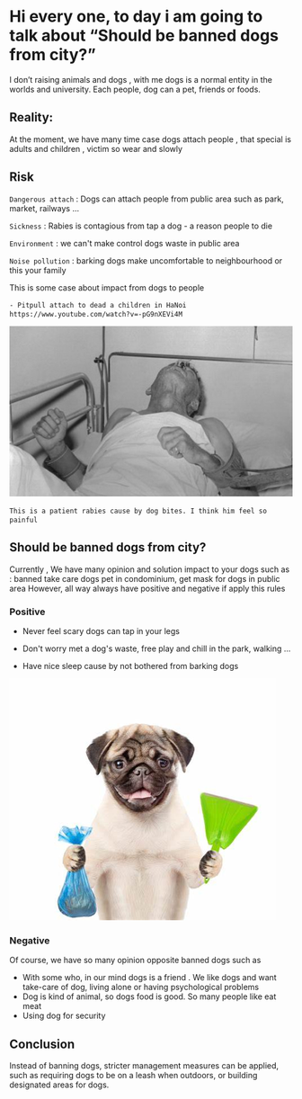 # Hi every one, to day i am going to talk about “Should be banned dogs from city?”

I don’t raising animals and dogs , with me dogs is a normal entity in the worlds and university.
Each people, dog can a pet, friends or foods.



## Reality:

At the moment, we have many time case dogs attach people , that special is adults and children , victim so wear and
slowly

## Risk

`Dangerous attach` : Dogs can attach people from public area such as park, market, railways ...

`Sickness` : Rabies is contagious from tap a dog - a reason people to die

`Environment` : we can't make control dogs waste in public area

`Noise pollution` : barking dogs make uncomfortable to neighbourhood or this your family

This is some case about impact from dogs to people


```text 
- Pitpull attach to dead a children in HaNoi
https://www.youtube.com/watch?v=-pG9nXEVi4M
```

![benh-dai-va-cach-phong-tranh-benh-dai-1.jpg](img%2Fbenh-dai-va-cach-phong-tranh-benh-dai-1.jpg)
```
This is a patient rabies cause by dog bites. I think him feel so painful
```
## Should be banned dogs from city?
Currently , We have many opinion and solution impact to your dogs such as : banned take care dogs pet in condominium, get mask for dogs in public area
However, all way always have positive and negative if apply this rules
### Positive

- Never feel scary dogs can tap in your legs

- Don't worry met a dog's waste, free play and chill in the park, walking ...

- Have nice sleep cause by not bothered from barking dogs

![OIP.jpeg](img%2FOIP.jpeg)

### Negative
Of course, we have so many opinion opposite banned dogs such as

- With some who, in our mind dogs is a friend . We like dogs and want take-care of dog, living alone or having psychological problems
- Dog is kind of animal, so dogs food is good. So many people like eat meat
- Using dog for security

## Conclusion

Instead of banning dogs, stricter management measures can be applied, such as requiring dogs to be on a leash when outdoors, or building designated areas for dogs.



